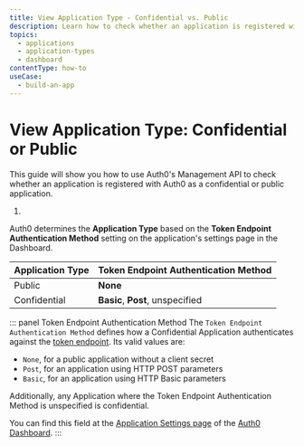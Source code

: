 ```yaml
---
title: View Application Type - Confidential vs. Public
description: Learn how to check whether an application is registered with Auth0 as a confidential or public app.
topics:
  - applications
  - application-types
  - dashboard
contentType: how-to
useCase:
  - build-an-app
---
```

# View Application Type: Confidential or Public

This guide will show you how to use Auth0's Management API to check whether an application is registered with Auth0 as a confidential or public application.

1. 


Auth0 determines the **Application Type** based on the **Token Endpoint Authentication Method** setting on the application's settings page in the Dashboard.

|Application Type|Token Endpoint Authentication Method|
|-|-|
|Public|**None**|
|Confidential|**Basic**, **Post**, unspecified|

::: panel Token Endpoint Authentication Method
The `Token Endpoint Authentication Method` defines how a Confidential Application authenticates against the [token endpoint](/api/authentication#authorization-code). Its valid values are:

* `None`, for a public application without a client secret
* `Post`, for an application using HTTP POST parameters
* `Basic`, for an application using HTTP Basic parameters 

Additionally, any Application where the Token Endpoint Authentication Method is unspecified is confidential.

You can find this field at the [Application Settings page](${manage_url}/#/applications/${account.clientId}/settings) of the [Auth0 Dashboard](${manage_url}).
:::
